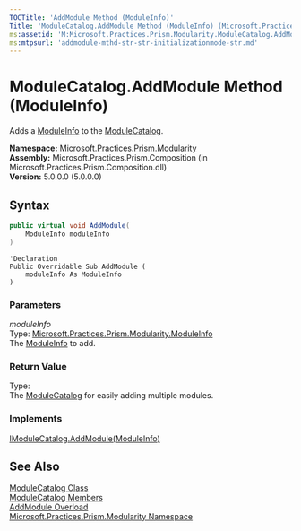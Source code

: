 ```yaml
---
TOCTitle: 'AddModule Method (ModuleInfo)'
Title: 'ModuleCatalog.AddModule Method (ModuleInfo) (Microsoft.Practices.Prism.Modularity)'
ms:assetid: 'M:Microsoft.Practices.Prism.Modularity.ModuleCatalog.AddModule(Microsoft.Practices.Prism.Modularity.ModuleInfo)'
ms:mtpsurl: 'addmodule-mthd-str-str-initializationmode-str.md'
---
```


# ModuleCatalog.AddModule Method (ModuleInfo)

Adds a [ModuleInfo](/patterns-practices/reference/moduleinfo-class-mspp-modularity) to the [ModuleCatalog](/patterns-practices/reference/modulecatalog-class-mspp-modularity).

**Namespace:** [Microsoft.Practices.Prism.Modularity](/patterns-practices/reference/mspp-modularity-namespace)  
**Assembly:** Microsoft.Practices.Prism.Composition (in Microsoft.Practices.Prism.Composition.dll)  
**Version:** 5.0.0.0 (5.0.0.0)

## Syntax

```C#
public virtual void AddModule(
	ModuleInfo moduleInfo
)
```

```VB
'Declaration
Public Overridable Sub AddModule ( 
	moduleInfo As ModuleInfo
)
```

### Parameters

*moduleInfo*  
Type: [Microsoft.Practices.Prism.Modularity.ModuleInfo](/patterns-practices/reference/moduleinfo-class-mspp-modularity)  
The [ModuleInfo](/patterns-practices/reference/moduleinfo-class-mspp-modularity) to add.

### Return Value

Type:  
The [ModuleCatalog](/patterns-practices/reference/modulecatalog-class-mspp-modularity) for easily adding multiple modules.
### Implements

[IModuleCatalog.AddModule(ModuleInfo)](/patterns-practices/reference/imodulecatalog-addmodule-method-mspp-modularity)

## See Also

[ModuleCatalog Class](/patterns-practices/reference/modulecatalog-class-mspp-modularity)  
[ModuleCatalog Members](/patterns-practices/reference/modulecatalog-members-mspp-modularity)  
[AddModule Overload](/patterns-practices/reference/modulecatalog-addmodule-method-mspp-modularity)  
[Microsoft.Practices.Prism.Modularity Namespace](/patterns-practices/reference/mspp-modularity-namespace)  

